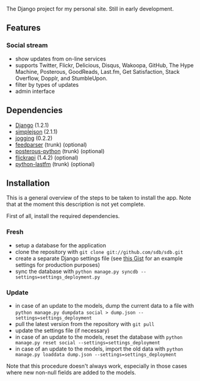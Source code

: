 The Django project for my personal site. Still in early development.

## Features ##

### Social stream ###

* show updates from on-line services
* supports Twitter, Flickr, Delicious, Disqus, Wakoopa, GitHub, The Hype Machine, Posterous, GoodReads, Last.fm, Get Satisfaction, Stack Overflow, Dopplr, and StumbleUpon.
* filter by types of updates
* admin interface


## Dependencies ##

* [Django](http://www.djangoproject.com/) (1.2.1)
* [simplejson](http://code.google.com/p/simplejson/) (2.1.1)
* [jogging](http://github.com/zain/jogging) (0.2.2)
* [feedparser](http://www.feedparser.org/) (trunk) (optional)
* [posterous-python](http://github.com/nureineide/posterous-python) (trunk) (optional)
* [flickrapi](http://stuvel.eu/projects/flickrapi) (1.4.2) (optional)
* [python-lastfm](http://code.google.com/p/python-lastfm/) (trunk) (optional)


## Installation ##

This is a general overview of the steps to be taken to install the app. Note that at the moment this description is not yet complete.

First of all, install the required dependencies.

### Fresh ###

* setup a database for the application
* clone the repository with `git clone git://github.com/sdb/sdb.git`
* create a separate Django settings file (see [this Gist](http://gist.github.com/557667#file_settings_deployment.py) for an example settings for production purposes)
* sync the database with `python manage.py syncdb --settings=settings_deployment.py`

### Update ###

* in case of an update to the models, dump the current data to a file with `python manage.py dumpdata social > dump.json --settings=settings_deployment`
* pull the latest version from the repository with `git pull`
* update the settings file (if necessary)
* in case of an update to the models, reset the database with `python manage.py reset social --settings=settings_deployment`
* in case of an update to the models, import the old data with `python manage.py loaddata dump.json --settings=settings_deployment`

Note that this procedure doesn't always work, especially in those cases where new non-null fields are added to the models.

